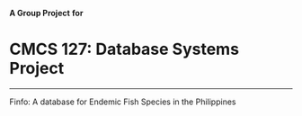 **A Group Project**
**for**
# CMCS 127: Database Systems Project
---

Finfo: A database for Endemic Fish Species in the Philippines
